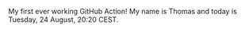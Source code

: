 My first ever working GitHub Action!
My name is Thomas and today is Tuesday, 24 August, 20:20 CEST. 
